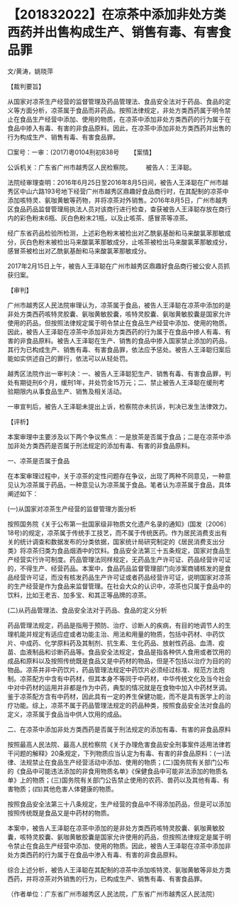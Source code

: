 # 【201832022】在凉茶中添加非处方类西药并出售构成生产、销售有毒、有害食品罪

文/黄涛，姚晓萍

【裁判要旨】

从国家对凉茶生产经营的监督管理及药品管理法、食品安全法对于药品、食品的定义等方面分析，凉茶属于食品而非药品。按照法律规定，非处方类西药属于明令禁止在食品生产经营中添加、使用的物质，在凉茶中添加非处方类西药的行为属于在食品中掺入有毒、有害的非食品原料。因此，在凉茶中添加非处方类西药并出售的行为构成生产、销售有毒、有害食品罪。

□案号：一审：(2017)粵0104刑初838号 　　【案情】

公诉机关：广东省广州市越秀区人民检察院。 　　被告人：王泽聪。

法院经审理查明：2016年6月25日至2016年8月5日间，被告人王泽聪在广州市越秀区中山六路193号地下经营广州市越秀区鼎趣好食品商行时，在其配制的凉茶中添加咳特灵、氨咖黄敏等药物，并将凉茶对外销售。2016年8月5日，广州市越秀区食品药品监督管理局执法人员对该商行进行检查，查获被告人王泽聪存放在商行内的彩色粉末6瓶、灰白色粉末21瓶，以及止咳茶、感冒茶等凉茶。

经广东省药品检验所检测，上述彩色粉末被检出对乙酰氨基酚和马来酸氯苯那敏成分，灰白色粉末被检出马来酸氯苯那敏成分，止咳茶被检出马来酸氯苯那敏成分，感冒茶被检出对乙酰氨基酚和马来酸氯苯那敏成分。

2017年2月15日上午，被告人王泽聪在广州市越秀区鼎趣好食品商行被公安人员抓获归案。

【审判】

广州市越秀区人民法院审理认为，凉茶属于食品，被告人王泽聪在凉茶中添加的是非处方类西药咳特灵胶囊、氨咖黄敏胶囊，咳特灵胶囊、氨咖黄敏胶囊是国家允许使用的药品，但按照法律规定属于明令禁止在食品生产经营中添加、使用的物质。因此，被告人王泽聪在凉茶中添加非处方类西药的行为属于在食品中掺人有毒、有害的非食品原料。被告人王泽聪在生产、销售的食品中掺入国家禁止添加的药品，其行为已构成生产、销售有毒、有害食品罪，依法应予惩处。被告人王泽聪归案后能如实供述自己的罪行，依法可以从轻处罚。

越秀区法院作出一审判决：一、被告人王泽聪犯生产、销售有毒、有害食品罪，判处有期徒刑6个月，缓刑1年，并处罚金15万元；二、禁止被告人王泽聪在缓刑考验期限内从事食品生产、销售及相关活动。

一审宣判后，被告人王泽聪未提出上诉，检察院亦未抗诉，判决已发生法律效力。

【评析】

本案审理中主要涉及以下两个争议焦点：一是放茶是否属于食品；二是在凉茶中添加非处方类西药是否属于刑法规定的添加有毒、有害的非食品原料。

一、凉茶是否属于食品

在本案审理过程中，关于凉茶的定性问题存在争议，出现了两种不同意见，一种意见认为凉茶属于药品，一种意见认为凉茶属于食品。笔者认为凉茶属于食品，具体阐述如下：

(一)从国家对凉茶生产经营的监督管理方面分析

按照国务院《关于公布第一批国家级非物质文化遗产名录的通知》(国发〔2006〕18号)的规定，凉茶属于传统手工技艺，而不属于传统医药。作为居民消费支出有关的统计调查和数据发布的分类依据，国家统计局研究制定的《居民消费支出分类》将凉茶归类为食品烟酒中的饮料。食品安全法第三十五条规定，国家对食品生产经营实行许可制度。药品管理法同样规定，无药品生产许可证、药品经营许可证的，不得生产、经营药品。本案中，食品药品监督管理部门向涉案商铺核发的是食品经营许可证，而没有核发药品生产许可证或者药品经营许可证，说明国家对凉茶的生产经营是作为食品来监督管理。在社会大众的认识中，凉茶也只属于食品中的饮料，比如王老吉、加多宝、和其正等品牌的凉茶。

(二)从药品管理法、食品安全法对于药品、食品的定义分析

药品管理法规定，药品是指用于预防、治疗、诊断人的疾病，有目的地调节人的生理机能并规定有适应症或者功能主治、用法和用量的物质，包括中药材、中药饮片、中成药、化学原料药及其制剂、抗生素、生化药品、放射性药品、血清、疫苗、血液制品和诊断药品等。食品安全法规定，食品是指各种供人食用或者饮用的成品和原料以及按照传统既是食品又是中药材的物品，但是不包括以治疗为目的的物品。凉茶并非中药饮片，药品管理法规定中药饮片必须经过标准、规范方法炮制。凉茶配方中含有中药材，但其本身不等同于中药材，中华传统文化及当今社会中对中药材的运用并非都是作为中药，典型的情况就是在食物中加入中药材烹调。鉴于凉茶配方含有中药材，因此具有一定的养生保健功能，而不是具有医学上的治疗功能。综上，凉茶不属于药品管理法规定的药品种类，按照食品安全法对食品的定义，凉茶属于食品当中供人饮用的成品。

二、在凉茶中添加非处方类西药是否属于刑法规定的添加有毒、有害的非食品原料

按照最高人民法院、最高人民检察院《关于办理危害食品安全刑事案件适用法律若干问题的解释》20条规定，下列物质应当认定为有毒、有害的非食品原料：(一)法律、法规禁止在食品生产经营活动中添加、使用的物质；(二)国务院有关部门公布的《食品中可能违法添加的非食用物质名单》《保健食品中可能非法添加的物质名单》上的物质；(三)国务院有关部门公告禁止使用的农药、兽药以及其他有毒、有害物质；(四)其他危害人体健康的物质。

按照食品安全法第三十八条规定，生产经营的食品中不得添加药品，但是可以添加按照传统既是食品又是中药材的物质。

本案中，被告人王泽聪在凉茶中添加的是非处方类西药咳特灵胶囊、氨咖黄敏胶囊，咳特灵胶囊、氨咖黄敏胶囊是国家允许使用的药品，但按照法律规定是属于明令禁止在食品生产经营中添加、使用的物质。因此，被告人王泽聪在凉茶中添加非处方类西药的行为属于在食品中渗入有毒、有害的非食品原料。

综合上述分析，被告人王泽聪在其配制的凉茶中添加咳特灵、氨咖黄敏等非处方类西药，并将凉茶对外销售的行为，已构成生产、销售有毒、有害食品罪。

（作者单位：广东省广州市越秀区人民法院，广东省广州市越秀区人民法院）
